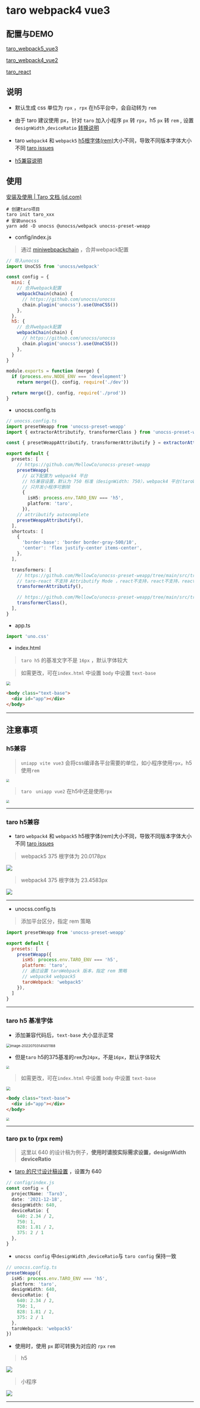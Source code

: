# taro webpack4 vue3

## 配置与DEMO
[taro_webpack5_vue3](https://github.com/MellowCo/unocss-preset-weapp/tree/main/examples/taro_webpack5_vue3) 

[taro_webpack4_vue2](https://github.com/MellowCo/unocss-preset-weapp/tree/main/examples/taro_vue2) 

[taro_react](https://github.com/MellowCo/unocss-preset-weapp/tree/main/examples/taro_react) 

## 说明

* 默认生成 css 单位为 `rpx` ，`rpx` 在h5平台中，会自动转为 `rem`

* 由于 taro 建议使用 px，针对 `taro` 加入小程序  `px` 转 `rpx`，h5 `px` 转 `rem` , 设置 `designWidth` ,`deviceRatio` <a href='#taro-px-to-rpx-rem'>转换说明</a>

* taro `webpack4` 和 `webpack5`  [h5根字体(rem)](https://github.com/MellowCo/unocss-preset-weapp/tree/main/examples/taro_webpack4_vue3#taro-h5%E5%85%BC%E5%AE%B9)大小不同，导致不同版本字体大小不同 [taro issues](https://github.com/NervJS/taro/issues/12361) 

* [h5兼容说明](https://github.com/MellowCo/unocss-preset-weapp/tree/main/examples/taro_webpack4_vue3#h5%E5%85%BC%E5%AE%B9)

## 使用
[安装及使用 | Taro 文档 (jd.com)](https://taro-docs.jd.com/docs/GETTING-STARTED)


```shell
# 创建taro项目
taro init taro_xxx
# 安装unocss
yarn add -D unocss @unocss/webpack unocss-preset-weapp
```

* config/index.js
> 通过 [miniwebpackchain](https://taro-docs.jd.com/docs/config-detail#miniwebpackchain) ，合并webpack配置

```js
// 导入unocss
import UnoCSS from 'unocss/webpack'

const config = {
  mini: {
    // 合并webpack配置
    webpackChain(chain) {
      // https://github.com/unocss/unocss
      chain.plugin('unocss').use(UnoCSS())
    },
  },
  h5: {
    // 合并webpack配置
    webpackChain(chain) {
      // https://github.com/unocss/unocss
      chain.plugin('unocss').use(UnoCSS())
    },
  }
}

module.exports = function (merge) {
  if (process.env.NODE_ENV === 'development')
    return merge({}, config, require('./dev'))

  return merge({}, config, require('./prod'))
}
```

* unocss.config.ts
```ts
// unocss.config.ts
import presetWeapp from 'unocss-preset-weapp'
import { extractorAttributify, transformerClass } from 'unocss-preset-weapp/transformer'

const { presetWeappAttributify, transformerAttributify } = extractorAttributify()

export default {
  presets: [
    // https://github.com/MellowCo/unocss-preset-weapp
    presetWeapp(
      // 以下配置为 webpack4 平台
      // h5兼容设置，默认为 750 标准（designWidth: 750），webpack4 平台(taroWebpack: webpack4)
      // 只开发小程序可删除
      {
        isH5: process.env.TARO_ENV === 'h5',
        platform: 'taro',
      }),
    // attributify autocomplete
    presetWeappAttributify(),
  ],
  shortcuts: [
    {
      'border-base': 'border border-gray-500/10',
      'center': 'flex justify-center items-center',
    },
  ],

  transformers: [
    // https://github.com/MellowCo/unocss-preset-weapp/tree/main/src/transformer/transformerAttributify
    // taro-react 不支持 Attributify Mode ，react不支持，react不支持，react不支持
    transformerAttributify(),

    // https://github.com/MellowCo/unocss-preset-weapp/tree/main/src/transformer/transformerClass
    transformerClass(),
  ],
}
```

* app.ts

```js
import 'uno.css'
```

* index.html
> `taro h5` 的基准文字不是 `16px` ，默认字体较大

> 如需更改，可在`index.html` 中设置 `body` 中设置 `text-base`

<img src="https://fastly.jsdelivr.net/gh/MellowCo/image-host/2022/202207231650890.png" style="zoom: 67%;" />

```html
<body class="text-base">
  <div id="app"></div>
</body>
```


---

## 注意事项

### h5兼容
> `uniapp vite vue3` 会将css编译各平台需要的单位，如小程序使用`rpx`，h5使用`rem`

<img src="https://fastly.jsdelivr.net/gh/MellowCo/image-host/2022/202207231615696.png" style="zoom:50%;" />

> `taro ` `uniapp vue2` 在h5中还是使用`rpx`

<img src="https://fastly.jsdelivr.net/gh/MellowCo/image-host/2022/202207231620090.png" style="zoom: 50%;" />

---

### taro h5兼容
* taro `webpack4` 和 `webpack5` h5根字体(rem)大小不同，导致不同版本字体大小不同 [taro issues](https://github.com/NervJS/taro/issues/12361)

> webpack5 375 根字体为 20.0178px

  ![](https://fastly.jsdelivr.net/gh/MellowCo/image-host/2022/202208242311419.png)

  

> webpack4 375 根字体为 23.4583px

  ![](https://fastly.jsdelivr.net/gh/MellowCo/image-host/2022/202208242310456.png)


---

* unocss.config.ts

> 添加平台区分，指定 rem 策略

```js
import presetWeapp from 'unocss-preset-weapp'

export default {
  presets: [
    presetWeapp({
      isH5: process.env.TARO_ENV === 'h5',
      platform: 'taro',
      // 通过设置 taroWebpack 版本，指定 rem 策略
      // webpack4 webpack5
      taroWebpack: 'webpack5'
    }),
  ]
}
```

---

### taro h5 基准字体
* 添加兼容代码后，`text-base` 大小显示正常

<img src="https://fastly.jsdelivr.net/gh/MellowCo/image-host/2022/202207231622120.png" alt="image-20220703141451188" style="zoom: 67%;" />

* 但是`taro` h5的375基准的`rem`为`24px`，不是`16px`，默认字体较大

<img src="https://fastly.jsdelivr.net/gh/MellowCo/image-host/2022/202207231625587.png" style="zoom:50%;" />

> 如需更改，可在`index.html` 中设置 `body` 中设置 `text-base`

<img src="https://fastly.jsdelivr.net/gh/MellowCo/image-host/2022/202207231650890.png" style="zoom: 67%;" />

```html
<body class="text-base">
  <div id="app"></div>
</body>
```

<img src="https://fastly.jsdelivr.net/gh/MellowCo/image-host/2022/202207231629548.png" style="zoom: 50%;" />

---

### taro px to (rpx rem)
> 这里以 640 的设计稿为例子，**使用时请按实际需求设置，designWidth deviceRatio**

* [taro 的尺寸设计稿设置](https://taro-docs.jd.com/docs/GETTING-STARTED) ，设置为 640
```ts
// config/index.js
const config = {
  projectName: 'Taro3',
  date: '2021-12-18',
  designWidth: 640,
  deviceRatio: {
    640: 2.34 / 2,
    750: 1,
    828: 1.81 / 2,
    375: 2 / 1
  },
}
```

* `unocss config` 中`designWidth` ,`deviceRatio`与 `taro config` 保持一致
```ts
// unocss.config.ts
presetWeapp({
  isH5: process.env.TARO_ENV === 'h5',
  platform: 'taro',
  designWidth: 640,
  deviceRatio: {
    640: 2.34 / 2,
    750: 1,
    828: 1.81 / 2,
    375: 2 / 1
  },
  taroWebpack: 'webpack5'
})
```

* 使用时，使用 `px` 即可转换为对应的 `rpx` `rem`
> h5

![](https://fastly.jsdelivr.net/gh/MellowCo/image-host/2022/202208281719097.png)

> 小程序

![](https://fastly.jsdelivr.net/gh/MellowCo/image-host/2022/202208281720438.png)

---
